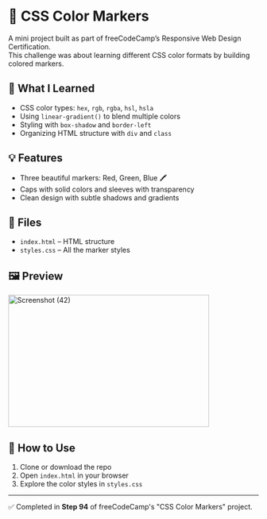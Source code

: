 # 🎨 CSS Color Markers

A mini project built as part of freeCodeCamp’s Responsive Web Design Certification.  
This challenge was about learning different CSS color formats by building colored markers.

## 📘 What I Learned

- CSS color types: `hex`, `rgb`, `rgba`, `hsl`, `hsla`
- Using `linear-gradient()` to blend multiple colors
- Styling with `box-shadow` and `border-left`
- Organizing HTML structure with `div` and `class`

## 💡 Features

- Three beautiful markers: Red, Green, Blue 🖍️
- Caps with solid colors and sleeves with transparency
- Clean design with subtle shadows and gradients

## 📁 Files

- `index.html` – HTML structure
- `styles.css` – All the marker styles

## 🖼️ Preview

<img width="404" height="266" alt="Screenshot (42)" src="https://github.com/user-attachments/assets/d8d66114-c1f9-4f1c-b1dd-8e90452338a3" />


## 🚀 How to Use

1. Clone or download the repo  
2. Open `index.html` in your browser  
3. Explore the color styles in `styles.css`

---

✅ Completed in **Step 94** of freeCodeCamp's "CSS Color Markers" project.
